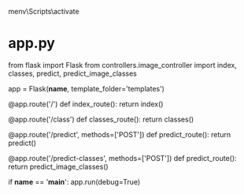menv\Scripts\activate
# app.py
from flask import Flask
from controllers.image_controller import index, classes, predict, predict_image_classes

app = Flask(__name__, template_folder='templates')

@app.route('/')
def index_route():
    return index()

@app.route('/class')
def classes_route():
    return classes()

@app.route('/predict', methods=['POST'])
def predict_route():
    return predict()

@app.route('/predict-classes', methods=['POST'])
def predict_route():
    return predict_image_classes()

if __name__ == '__main__':
    app.run(debug=True)